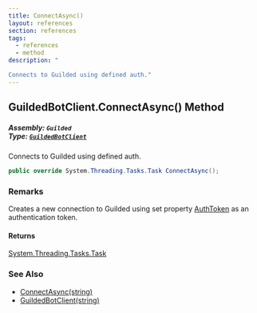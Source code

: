 ```yaml
---
title: ConnectAsync()
layout: references
section: references
tags:
  - references
  - method
description: "

Connects to Guilded using defined auth."
---
```


## GuildedBotClient.ConnectAsync() Method
##### **Assembly:** `Guilded`<br/>**Type:** [`GuildedBotClient`](GuildedBotClient 'Guilded.GuildedBotClient')

Connects to Guilded using defined auth.

```csharp
public override System.Threading.Tasks.Task ConnectAsync();
```

### Remarks
  
Creates a new connection to Guilded using set property [AuthToken](GuildedBotClient.AuthToken 'Guilded.GuildedBotClient.AuthToken') as an authentication token.

#### Returns
[System.Threading.Tasks.Task](https://docs.microsoft.com/en-us/dotnet/api/System.Threading.Tasks.Task 'System.Threading.Tasks.Task')

### See Also
- [ConnectAsync(string)](GuildedBotClient.ConnectAsync(string) 'Guilded.GuildedBotClient.ConnectAsync(string)')
- [GuildedBotClient(string)](GuildedBotClient.GuildedBotClient(string) 'Guilded.GuildedBotClient.GuildedBotClient(string)')